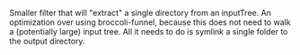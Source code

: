 Smaller filter that will "extract" a single directory from an inputTree. An optimization over using broccoli-funnel, because this does not need to walk a (potentially large) input tree. All it needs to do is symlink a single folder to the output directory.
